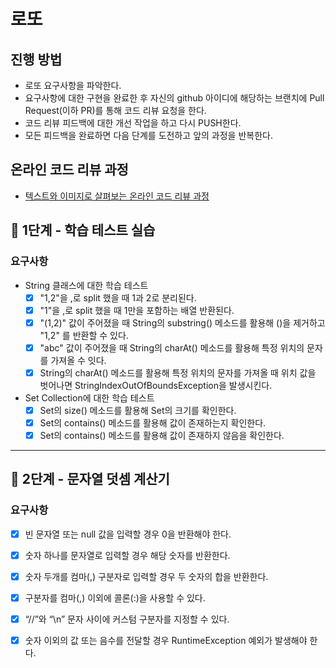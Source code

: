 # 로또

## 진행 방법

* 로또 요구사항을 파악한다.
* 요구사항에 대한 구현을 완료한 후 자신의 github 아이디에 해당하는 브랜치에 Pull Request(이하 PR)를 통해 코드 리뷰 요청을 한다.
* 코드 리뷰 피드백에 대한 개선 작업을 하고 다시 PUSH한다.
* 모든 피드백을 완료하면 다음 단계를 도전하고 앞의 과정을 반복한다.

## 온라인 코드 리뷰 과정

* [텍스트와 이미지로 살펴보는 온라인 코드 리뷰 과정](https://github.com/next-step/nextstep-docs/tree/master/codereview)

## 🚀 1단계 - 학습 테스트 실습

### 요구사항

- String 클래스에 대한 학습 테스트
    - [x] "1,2"을 ,로 split 했을 때 1과 2로 분리된다.
    - [x] "1"을 ,로 split 했을 때 1만을 포함하는 배열 반환된다.
    - [x] "(1,2)" 값이 주어졌을 때 String의 substring() 메소드를 활용해 ()을 제거하고 "1,2" 를 반환할 수 있다.
    - [x] "abc" 값이 주어졌을 때 String의 charAt() 메소드를 활용해 특정 위치의 문자를 가져올 수 잇다.
    - [x] String의 charAt() 메소드를 활용해 특정 위치의 문자를 가져올 때 위치 값을 벗어나면 StringIndexOutOfBoundsException을 발생시킨다.
- Set Collection에 대한 학습 테스트
    - [x] Set의 size() 메소드를 활용해 Set의 크기를 확인한다.
    - [x] Set의 contains() 메소드를 활용해 값이 존재하는지 확인한다.
    - [x] Set의 contains() 메소드를 활용해 값이 존재하지 않음을 확인한다.

---

## 🚀 2단계 - 문자열 덧셈 계산기

### 요구사항

- [x] 빈 문자열 또는 null 값을 입력할 경우 0을 반환해야 한다.
- [x] 숫자 하나를 문자열로 입력할 경우 해당 숫자를 반환한다.
- [x] 숫자 두개를 컴마(,) 구분자로 입력할 경우 두 숫자의 합을 반환한다.
- [x] 구분자를 컴마(,) 이외에 콜론(:)을 사용할 수 있다.
- [x] “//”와 “\n” 문자 사이에 커스텀 구분자를 지정할 수 있다.
- [x] 숫자 이외의 값 또는 음수를 전달할 경우 RuntimeException 예외가 발생해야 한다.

